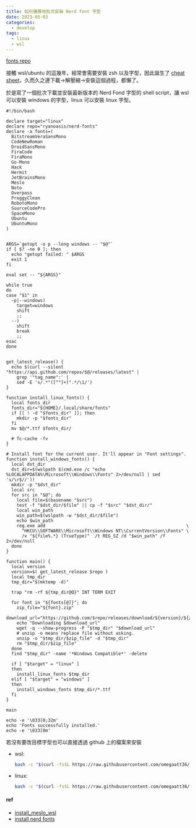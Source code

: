 ```yaml
---
title: 如何優雅地批次安裝 Nerd font 字型
date: 2023-05-03
categories:
  - develop
tags:
  - linux
  - wsl
---
```


[fonts repo](https://github.com/ryanoasis/nerd-fonts)

接觸 wsl/ubuntu 的這幾年，經常會需要安裝 zsh 以及字型，因此誕生了 [cheat sheet](/blogs/develop/2022/zsh-cheat-sheet)，久而久之連下載->解壓縮->安裝這個過程，都懶了。

於是寫了一個批次下載並安裝最新版本的 Nerd Fond 字型的 shell script，讓 wsl 可以安裝 windows 的字型，linux 可以安裝 linux 字型。

```shell
#!/bin/bash

declare target="linux"
declare repo="ryanoasis/nerd-fonts"
declare -a fonts=(
  BitstreamVeraSansMono
  CodeNewRoman
  DroidSansMono
  FiraCode
  FiraMono
  Go-Mono
  Hack
  Hermit
  JetBrainsMono
  Meslo
  Noto
  Overpass
  ProggyClean
  RobotoMono
  SourceCodePro
  SpaceMono
  Ubuntu
  UbuntuMono
)


ARGS=`getopt -o p --long windows -- "$@"`
if [ $? -ne 0 ]; then
  echo "getopt failed: " $ARGS
  exit 1
fi

eval set -- "${ARGS}"

while true
do
case "$1" in
  -p|--windows)
    target=windows
    shift
    ;;
  --)
    shift
    break
    ;;
esac
done


get_latest_release() {
  echo $(curl --silent "https://api.github.com/repos/$@/releases/latest" |
    grep '"tag_name":' |
    sed -E 's/.*"([^"]+)".*/\1/')
}

function install_linux_fonts() {
  local fonts_dir
  fonts_dir="${HOME}/.local/share/fonts"
  if [[ ! -d "$fonts_dir" ]]; then
    mkdir -p "$fonts_dir"
  fi
  mv $@/*.ttf $fonts_dir/

  # fc-cache -fv
}

# Install font for the current user. It'll appear in "Font settings".
function install_windows_fonts() {
  local dst_dir
  dst_dir=$(wslpath $(cmd.exe /c "echo %LOCALAPPDATA%\Microsoft\\Windows\\Fonts" 2>/dev/null | sed 's/\r$//'))
  mkdir -p "$dst_dir"
  local src
  for src in "$@"; do
    local file=$(basename "$src")
    test -f "$dst_dir/$file" || cp -f "$src" "$dst_dir/"
    local win_path
    win_path=$(wslpath -w "$dst_dir/$file")
    echo $win_path
    reg.exe add                                                      \
      "HKCU\\SOFTWARE\\Microsoft\\Windows NT\\CurrentVersion\\Fonts" \
      /v "${file%.*} (TrueType)"  /t REG_SZ /d "$win_path" /f 2>/dev/null
  done
}

function main() {
  local version
  version=$( get_latest_release $repo )
  local tmp_dir
  tmp_dir="$(mktemp -d)"

  trap "rm -rf ${tmp_dir@Q}" INT TERM EXIT

  for font in "${fonts[@]}"; do
    zip_file="${font}.zip"
    download_url="https://github.com/$repo/releases/download/${version}/${zip_file}"
    echo "Downloading $download_url"
    wget -q --show-progress -P "$tmp_dir" "$download_url"
    # unzip -o means replace file without asking.
    unzip -o "$tmp_dir/$zip_file" -d "$tmp_dir"
    rm "$tmp_dir/$zip_file"
  done
  find "$tmp_dir" -name '*Windows Compatible*' -delete

  if [ "$target" = "linux" ]
  then
    install_linux_fonts $tmp_dir
  elif [ "$target" = "windows" ]
  then
    install_windows_fonts $tmp_dir/*.ttf
  fi
}

main

echo -e '\033[0;32m'
echo 'Fonts successfully installed.'
echo -e '\033[0m'
```

若沒有要改目標字型也可以直接透過 github 上的檔案來安裝

- wsl:
  ```sh
  bash -c "$(curl -fsSL https://raw.githubusercontent.com/omegaatt36/dotfiles/main/install_fonts.sh)" --windows
  ```
- linux:
  ```sh
  bash -c "$(curl -fsSL https://raw.githubusercontent.com/omegaatt36/dotfiles/main/install_fonts.sh)"
  ```

#### ref

- [install_meslo_wsl](https://gist.githubusercontent.com/romkatv/aa7a70fe656d8b655e3c324eb10f6a8b/raw/install_meslo_wsl.sh)
- [install nerd fonts](https://gist.github.com/matthewjberger/7dd7e079f282f8138a9dc3b045ebefa0)
